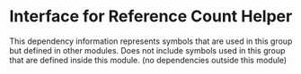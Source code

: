 
# Interface for Reference Count Helper
This dependency information represents symbols that are used in this group but defined in other modules.  Does not include symbols used in this group that are defined inside this module.
(no dependencies outside this module)
